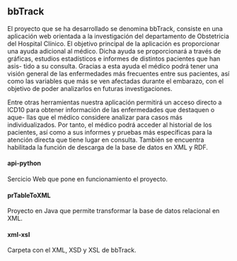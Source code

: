 ## bbTrack

El proyecto que se ha desarrollado se denomina bbTrack, consiste en una aplicación web orientada a la investigación del departamento de Obstetricia del Hospital Clínico. El objetivo principal de la aplicación es proporcionar una ayuda adicional al médico. Dicha ayuda se proporcionará a través de gráficas, estudios estadísticos e informes de distintos pacientes que han asis- tido a su consulta. Gracias a esta ayuda el médico podrá tener una visión general de las enfermedades más frecuentes entre sus pacientes, así como las variables que más se ven afectadas durante el embarazo, con el objetivo de poder analizarlos en futuras investigaciones.


Entre otras herramientas nuestra aplicación permitirá un acceso directo a ICD10 para obtener información de las enfermedades que destaquen o aque- llas que el médico considere analizar para casos más individualizados. Por tanto, el médico podrá acceder al historial de los pacientes, así como a sus informes y pruebas más específicas para la atención directa que tiene lugar en consulta. También se encuentra habilitada la función de descarga de la base de datos en XML y RDF.

#### api-python

Sercicio Web que pone en funcionamiento el proyecto.

#### prTableToXML

Proyecto en Java que permite transformar la base de datos relacional en XML.

#### xml-xsl

Carpeta con el XML, XSD y XSL de bbTrack.

